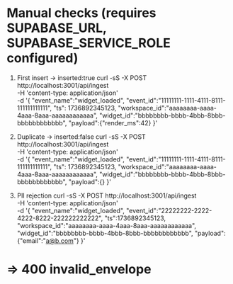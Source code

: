 # Manual checks (requires SUPABASE_URL, SUPABASE_SERVICE_ROLE configured)

1) First insert → inserted:true
curl -sS -X POST http://localhost:3001/api/ingest \
  -H 'content-type: application/json' \
  -d '{
    "event_name":"widget_loaded",
    "event_id":"11111111-1111-4111-8111-111111111111",
    "ts": 1736892345123,
    "workspace_id":"aaaaaaaa-aaaa-4aaa-8aaa-aaaaaaaaaaaa",
    "widget_id":"bbbbbbbb-bbbb-4bbb-8bbb-bbbbbbbbbbbb",
    "payload":{"render_ms":42}
  }'

2) Duplicate → inserted:false
curl -sS -X POST http://localhost:3001/api/ingest \
  -H 'content-type: application/json' \
  -d '{
    "event_name":"widget_loaded",
    "event_id":"11111111-1111-4111-8111-111111111111",
    "ts": 1736892345123,
    "workspace_id":"aaaaaaaa-aaaa-4aaa-8aaa-aaaaaaaaaaaa",
    "widget_id":"bbbbbbbb-bbbb-4bbb-8bbb-bbbbbbbbbbbb",
    "payload":{}
  }'

3) PII rejection
curl -sS -X POST http://localhost:3001/api/ingest \
  -H 'content-type: application/json' \
  -d '{
    "event_name":"widget_loaded",
    "event_id":"22222222-2222-4222-8222-222222222222",
    "ts":1736892345123,
    "workspace_id":"aaaaaaaa-aaaa-4aaa-8aaa-aaaaaaaaaaaa",
    "widget_id":"bbbbbbbb-bbbb-4bbb-8bbb-bbbbbbbbbbbb",
    "payload":{"email":"a@b.com"}
  }'
# => 400 invalid_envelope

